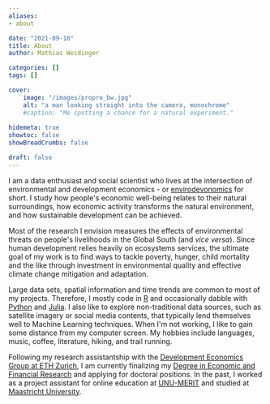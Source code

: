 ```yaml
---
aliases:
- about

date: "2021-09-18"
title: About
author: Mathias Weidinger

categories: []
tags: []

cover:
    image: "/images/propro_bw.jpg"
    alt: "a man looking straight into the camera, monochrome"
    #caption: "Me spotting a chance for a natural experiment."
    
hidemeta: true
showtoc: false
showBreadCrumbs: false

draft: false
---
```


I am a data enthusiast and social scientist who lives at the intersection of environmental and development economics - or [envirodevonomics](https://www.aeaweb.org/articles?id=10.1257/jel.53.1.5) for short. I study how people's economic well-being relates to their natural surroundings, how economic activity transforms the natural environment, and how sustainable development can be achieved. 

Most of the research I envision measures the effects of environmental threats on people's livelihoods in the Global South (and *vice versa*). Since human development relies heavily on ecosystems services, the ultimate goal of my work is to find ways to tackle poverty, hunger, child mortality and the like through investment in environmental quality and effective climate change mitigation and adaptation.

Large data sets, spatial information and time trends are common to most of my projects. Therefore, I mostly code in [R](https://www.r-project.org/) and occasionally dabble with [Python](https://www.python.org/) and [Julia](https://julialang.org/). I also like to explore non-traditional data sources, such as satellite imagery or social media contents, that typically lend themselves well to Machine Learning techniques. When I'm not working, I like to gain some distance from my computer screen. My hobbies include languages, music, coffee, literature, hiking, and trail running.

Following my research assistantship with the [Development Economics Group at ETH Zurich](https://dec.ethz.ch/), I am currently finalizing my [Degree in Economic and Financial Research](https://www.maastrichtuniversity.nl/education/master/master-economic-and-financial-research-track-economic-financial-research) and applying for doctoral positions. In the past, I worked as a project assistant for online education at [UNU-MERIT](https://merit.unu.edu) and studied at [Maastricht University](https://www.maastrichtuniversity.nl).


